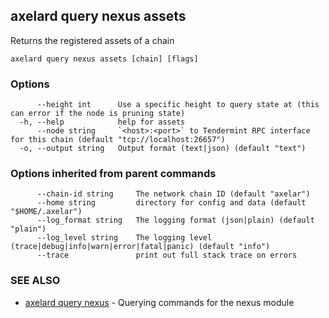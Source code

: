 ## axelard query nexus assets

Returns the registered assets of a chain

```
axelard query nexus assets [chain] [flags]
```

### Options

```
      --height int      Use a specific height to query state at (this can error if the node is pruning state)
  -h, --help            help for assets
      --node string     `<host>:<port>` to Tendermint RPC interface for this chain (default "tcp://localhost:26657")
  -o, --output string   Output format (text|json) (default "text")
```

### Options inherited from parent commands

```
      --chain-id string     The network chain ID (default "axelar")
      --home string         directory for config and data (default "$HOME/.axelar")
      --log_format string   The logging format (json|plain) (default "plain")
      --log_level string    The logging level (trace|debug|info|warn|error|fatal|panic) (default "info")
      --trace               print out full stack trace on errors
```

### SEE ALSO

- [axelard query nexus](/cli-docs/v0_31_2/axelard_query_nexus) - Querying commands for the nexus module

